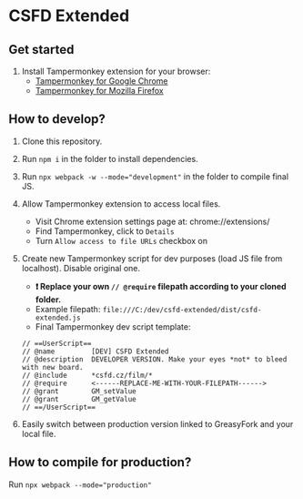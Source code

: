 # CSFD Extended

## Get started
1. Install Tampermonkey extension for your browser:
    - [Tampermonkey for Google Chrome](https://chrome.google.com/webstore/detail/tampermonkey/dhdgffkkebhmkfjojejmpbldmpobfkfo?hl=en)
    - [Tampermonkey for Mozilla Firefox](https://addons.mozilla.org/en-US/firefox/addon/tampermonkey/)

## How to develop?

1. Clone this repository.
2. Run `npm i` in the folder to install dependencies.
3. Run `npx webpack -w --mode="development"` in the folder to compile final JS.
4. Allow Tampermonkey extension to access local files.
    - Visit Chrome extension settings page at: chrome://extensions/
    - Find Tampermonkey, click to `Details`
    - Turn `Allow access to file URLs` checkbox on
5. Create new Tampermonkey script for dev purposes (load JS file from localhost).
   Disable original one.

    - **❗  Replace your own `// @require` filepath according to your cloned folder.**
    - Example filepath: `file:///C:/dev/csfd-extended/dist/csfd-extended.js`
    - Final Tampermonkey dev script template:

    ```
    // ==UserScript==
    // @name         [DEV] CSFD Extended
    // @description  DEVELOPER VERSION. Make your eyes *not* to bleed with new board.
    // @include      *csfd.cz/film/*
    // @require      <------REPLACE-ME-WITH-YOUR-FILEPATH------>
    // @grant        GM_setValue
    // @grant        GM_getValue
    // ==/UserScript==
    ```


6. Easily switch between production version linked to GreasyFork and your local file.

## How to compile for production?
Run `npx webpack --mode="production"`
